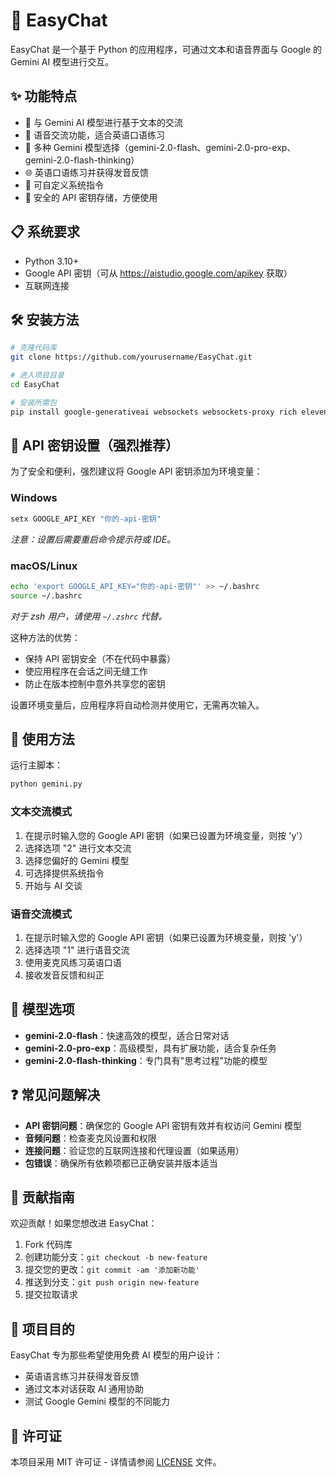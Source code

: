 # 🚀 EasyChat

EasyChat 是一个基于 Python 的应用程序，可通过文本和语音界面与 Google 的 Gemini AI 模型进行交互。

## ✨ 功能特点

- 💬 与 Gemini AI 模型进行基于文本的交流
- 🎤 语音交流功能，适合英语口语练习
- 🤖 多种 Gemini 模型选择（gemini-2.0-flash、gemini-2.0-pro-exp、gemini-2.0-flash-thinking）
- 🌐 英语口语练习并获得发音反馈
- 📝 可自定义系统指令
- 🔐 安全的 API 密钥存储，方便使用

## 📋 系统要求

- Python 3.10+
- Google API 密钥（可从 <https://aistudio.google.com/apikey> 获取）
- 互联网连接

## 🛠️ 安装方法

```bash
# 克隆代码库
git clone https://github.com/yourusername/EasyChat.git

# 进入项目目录
cd EasyChat

# 安装所需包
pip install google-generativeai websockets websockets-proxy rich elevenlabs pyaudio
```

## 🔑 API 密钥设置（强烈推荐）

为了安全和便利，强烈建议将 Google API 密钥添加为环境变量：

### Windows

```cmd
setx GOOGLE_API_KEY "你的-api-密钥"
```

*注意：设置后需要重启命令提示符或 IDE。*

### macOS/Linux

```bash
echo 'export GOOGLE_API_KEY="你的-api-密钥"' >> ~/.bashrc
source ~/.bashrc
```

*对于 zsh 用户，请使用 `~/.zshrc` 代替。*

这种方法的优势：

- 保持 API 密钥安全（不在代码中暴露）
- 使应用程序在会话之间无缝工作
- 防止在版本控制中意外共享您的密钥

设置环境变量后，应用程序将自动检测并使用它，无需再次输入。

## 🚀 使用方法

运行主脚本：

```bash
python gemini.py
```

### 文本交流模式

1. 在提示时输入您的 Google API 密钥（如果已设置为环境变量，则按 'y'）
2. 选择选项 "2" 进行文本交流
3. 选择您偏好的 Gemini 模型
4. 可选择提供系统指令
5. 开始与 AI 交谈

### 语音交流模式

1. 在提示时输入您的 Google API 密钥（如果已设置为环境变量，则按 'y'）
2. 选择选项 "1" 进行语音交流
3. 使用麦克风练习英语口语
4. 接收发音反馈和纠正

## 📱 模型选项

- **gemini-2.0-flash**：快速高效的模型，适合日常对话
- **gemini-2.0-pro-exp**：高级模型，具有扩展功能，适合复杂任务
- **gemini-2.0-flash-thinking**：专门具有"思考过程"功能的模型

## ❓ 常见问题解决

- **API 密钥问题**：确保您的 Google API 密钥有效并有权访问 Gemini 模型
- **音频问题**：检查麦克风设置和权限
- **连接问题**：验证您的互联网连接和代理设置（如果适用）
- **包错误**：确保所有依赖项都已正确安装并版本适当

## 🤝 贡献指南

欢迎贡献！如果您想改进 EasyChat：

1. Fork 代码库
2. 创建功能分支：`git checkout -b new-feature`
3. 提交您的更改：`git commit -am '添加新功能'`
4. 推送到分支：`git push origin new-feature`
5. 提交拉取请求

## 🎯 项目目的

EasyChat 专为那些希望使用免费 AI 模型的用户设计：

- 英语语言练习并获得发音反馈
- 通过文本对话获取 AI 通用协助
- 测试 Google Gemini 模型的不同能力

## 📝 许可证

本项目采用 MIT 许可证 - 详情请参阅 [LICENSE](LICENSE) 文件。
